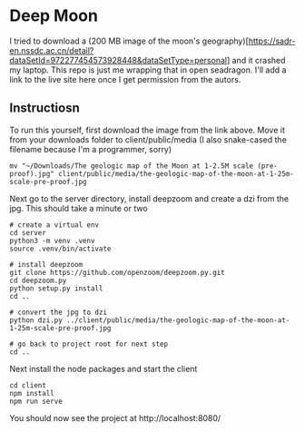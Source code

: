 # Deep Moon

I tried to download a (200 MB image of the moon's geography)[https://sadr-en.nssdc.ac.cn/detail?dataSetId=972277454573928448&dataSetType=personal] and it crashed my laptop. This repo is just me wrapping that in open seadragon. I'll add a link to the live site here once I get permission from the autors.

## Instructiosn

To run this yourself, first download the image from the link above. Move it from your downloads folder to client/public/media (I also snake-cased the filename because I'm a programmer, sorry)

```
mv "~/Downloads/The geologic map of the Moon at 1-2.5M scale (pre-proof).jpg" client/public/media/the-geologic-map-of-the-moon-at-1-25m-scale-pre-proof.jpg
```

Next go to the server directory, install deepzoom and create a dzi from the jpg. This should take a minute or two

```
# create a virtual env
cd server
python3 -m venv .venv
source .venv/bin/activate

# install deepzoom
git clone https://github.com/openzoom/deepzoom.py.git
cd deepzoom.py
python setup.py install
cd ..

# convert the jpg to dzi
python dzi.py ../client/public/media/the-geologic-map-of-the-moon-at-1-25m-scale-pre-proof.jpg

# go back to project root for next step
cd ..
```

Next install the node packages and start the client

```
cd client
npm install
npm run serve
```

You should now see the project at http://localhost:8080/